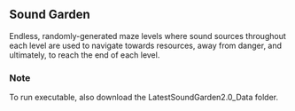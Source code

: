 ## Sound Garden
Endless, randomly-generated maze levels where sound sources throughout each level are used to navigate towards resources, away from danger, and ultimately, to reach the end of each level.

### Note
To run executable, also download the LatestSoundGarden2.0_Data folder.
